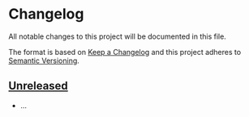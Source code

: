 # Changelog

All notable changes to this project will be documented in this file.

The format is based on [Keep a Changelog](http://keepachangelog.com/)
and this project adheres to [Semantic Versioning](http://semver.org/).


## [Unreleased]

  * ...

[unreleased]: https://github.com/ericsizemore/cloudflare-turnstile/tree/main
[1.0.0]: https://github.com/ericsizemore/cloudflare-turnstile/releases/tag/v1.0.0
